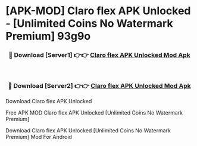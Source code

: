 # [APK-MOD] Claro flex APK Unlocked - [Unlimited Coins No Watermark Premium] 93g9o



<div align="center">
<h3>🔴 Download [Server1] 👉👉 <a href="https://momento.my/?title=Claro_flex_APK_Unlocked">Claro flex APK Unlocked Mod Apk</a></h3><br>

<h3>🔴 Download [Server2] 👉👉 <a href="https://momento.my/?title=Claro_flex_APK_Unlocked">Claro flex APK Unlocked Mod Apk</a></h3>
</div>



Download Claro flex APK Unlocked 

Free APK MOD Claro flex APK Unlocked [Unlimited Coins No Watermark Premium]

Download Claro flex APK Unlocked [Unlimited Coins No Watermark Premium] Mod For Android
